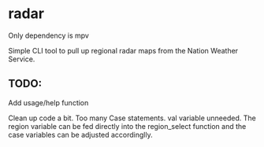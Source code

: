 # radar
Only dependency is mpv

Simple CLI tool to pull up regional radar maps from the Nation Weather Service.

## TODO:
Add usage/help function

Clean up code a bit. Too many Case statements. val variable unneeded. The region variable can be fed directly into the region_select function and the case variables can be adjusted accordinglly.
